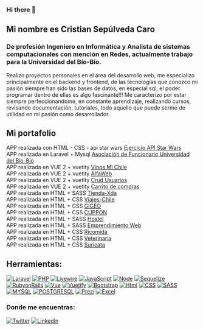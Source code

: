 ### Hi there 👋

<!--
**cristiangsc/cristiangsc** is a ✨ _special_ ✨ repository because its `README.md` (this file) appears on your GitHub profile.-->
## Mi nombre es Cristian Sepúlveda Caro
### De profesión Ingeniero en Informática y Analista de sistemas computacionales con mención en Redes, actualmente trabajo para la Universidad del Bío-Bío.
Realizo proyectos personales en el área del desarrollo web, me especializo principalmente en el backend y frontend, de las tecnologías que conozco mi pasión siempre han sido las bases de datos, en especial sql, el poder programar dentro de ellas es algo fascinante!!!
Me caracterizo por estar siempre perfeccionandome, en constante aprendizaje, realizando cursos, revisando documentación, tutoriales, todo aquello que puede serme de utilidad en mi pasión como desarrollador.

## Mi portafolio
APP realizada con HTML - CSS - api star wars <a href="https://cristiangsc.github.io/api-star-wars" target="_blank">Ejercicio API Star Wars</a> </br>
APP realizada en Laravel + Mysql <a href="https://www.afunabbconcepcion.cl" target="_blank"> Asociación de Funcionario Universidad del Bío-Bío </a> </br>
APP realizada en VUE 2 + vuetity <a href="https://cristiangsc.github.io/Vinos-Chile-Deploy/" target="_blank">Vinos Mi Chile</a> </br>
APP realizada en VUE 2 + vuetity <a href="https://cristiangsc.github.io/alfaweb_vue/" target="_blank">AlfaWeb</a> </br>
APP realizada en VUE 2 + vuetity <a href="https://cristiangsc.github.io/usuarios_vue_vuetity/" target="_blank">Crud Usuarios</a> </br>
APP realizada en VUE 2 + vuetity <a href="https://cristiangsc.github.io/carrito_vue_vuetity/" target="_blank">Carrito de compras</a> </br>
APP realizada en HTML + SASS <a href="https://cristiangsc.github.io/Tienda-Xda/" target="_blank">Tienda-Xda</a> </br>
APP realizada en HTML + CSS <a href="https://cristiangsc.github.io/Viajes-Chile/" target="_blank">Viajes-Chile</a> </br>
APP realizada en HTML + CSS <a href="https://cristiangsc.github.io/Desafio-GiGEO/" target="_blank">GIGEO</a> </br>
APP realizada en HTML + CSS <a href="https://cristiangsc.github.io/Desafio-Cuppon/" target="_blank">CUPPON</a> </br>
APP realizada en HTML + SASS <a href="https://cristiangsc.github.io/Desafio-SASS-Houtel/" target="_blank">Hostel</a> </br>
APP realizada en HTML + SASS <a href="https://cristiangsc.github.io/Mi-emprendimiento-WEB/" target="_blank">Emprendimiento Web</a> </br>
APP realizada en HTML + CSS <a href="https://cristiangsc.github.io/Desafio-Ricomida/" target="_blank">Ricomida</a> </br>
APP realizada en HTML + CSS <a href="https://cristiangsc.github.io/Desafio-Veterinaria/" target="_blank">Veterinaria</a> </br>
APP realizada en HTML + CSS <a href="https://cristiangsc.github.io/Desafio-Suricata/" target="_blank">Suricata</a> </br>



## Herramientas:
[![Laravel](https://img.shields.io/badge/Laravel-orange?style=for-the-badge&logo=laravel&logoColor=orange&labelColor=white)](www.laravel.com)
[![PHP](https://img.shields.io/badge/PHP-blue?style=for-the-badge&logo=php&logoColor=blue&labelColor=white)](https://www.php.net/)
[![Livewire](https://img.shields.io/badge/Livewire-blue?style=for-the-badge&logo=livewire&logoColor=dd42f5&labelColor=white)](https://laravel-livewire.com/)
[![JavaScript](https://img.shields.io/badge/JavaScript-black?style=for-the-badge&logo=javascript&logoColor=black&labelColor=yellow)](https://www.javascript.com/)
[![Node](https://img.shields.io/badge/Node-green?style=for-the-badge&logo=node.js&logoColor=black&labelColor=green)](https://nodejs.org/es)
[![Sequelize](https://img.shields.io/badge/Sequelize-black?style=for-the-badge&logo=sequelize&logoColor=blue&labelColor=white)](https://sequelize.org/)
[![RubyonRails](https://img.shields.io/badge/Ruby_On_Rails-white?style=for-the-badge&logo=rubyonrails&logoColor=white&labelColor=red)](https://rubyonrails.org/)
[![Vue](https://img.shields.io/badge/Vue-3f4c75?style=for-the-badge&logo=vuedotjs&logoColor=68bd60&labelColor=white)](https://vuejs.org/)
[![Vuetify](https://img.shields.io/badge/Vuetify-0095D5?style=for-the-badge&logo=vuetify&logoColor=blue&labelColor=white)](https://vuetifyjs.com/)
[![Bootstrap](https://img.shields.io/badge/Bootstrap-0095D5?style=for-the-badge&logo=bootstrap&logoColor=blue&labelColor=white)](https://bootstrap.com/)
[![Html](https://img.shields.io/badge/Html-orange?style=for-the-badge&logo=html5&logoColor=orange&labelColor=white)](https://developer.mozilla.org/es/docs/Web/HTML)
[![CSS](https://img.shields.io/badge/CSS-blue?style=for-the-badge&logo=css3&logoColor=blue&labelColor=white)](https://desarrolloweb.com/manuales/css3.html)
[![SASS](https://img.shields.io/badge/SASS-pink?style=for-the-badge&logo=sass&logoColor=pink&labelColor=white)](https://sass-lang.com/)
[![MYSQL](https://img.shields.io/badge/MYSQL-blue?style=for-the-badge&logo=mariadb&logoColor=brown&labelColor=white)](https://www.mysql.com/)
[![POSTGRESQL](https://img.shields.io/badge/POSTGRES-orange?style=for-the-badge&logo=postgresql&logoColor=brown&labelColor=white)](https://www.postgresql.org/)
[![Prezi](https://img.shields.io/badge/Prezi-blue?style=for-the-badge&logo=prezi&logoColor=blue&labelColor=white)](https://prezi.com/es/)
[![Excel](https://img.shields.io/badge/Excel_Avanzado-green?style=for-the-badge&logo=microsoftexcel&logoColor=green&labelColor=white)](https://www.microsoft.com/es-es/microsoft-365/excel)
### Donde me encuentras:

[![Twitter](https://img.shields.io/badge/Twitter-@Cristiangsc-1DA1F2?style=for-the-badge&logo=twitter&logoColor=white&labelColor=101010)](https://twitter.com/Cristiangsc)
[![LinkedIn](https://img.shields.io/badge/LinkedIn-Cristian_Sepulveda_Caro-0077B5?style=for-the-badge&logo=linkedin&logoColor=white&labelColor=101010)](https://www.linkedin.com/in/cristian-sepulveda-caro-021147235/)

